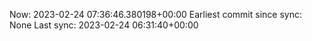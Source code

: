 Now: 2023-02-24 07:36:46.380198+00:00 Earliest commit since sync: None Last sync: 2023-02-24 06:31:40+00:00
